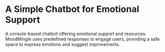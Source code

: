 # A Simple Chatbot for Emotional Support
 A console-based chatbot offering emotional support and resources. MoodMingle uses predefined responses to engage users, providing a safe space to express emotions and suggest improvements. 
